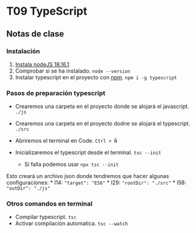# T09 TypeScript

## Notas de clase
### Instalación
1. [Instala nodeJS 18.16.1](https://nodejs.org/en)
2. Comprobar si se ha instalado. `node --version`
3. Instalar typescript en el proyecto con [npm](https://www.npmjs.com/package/typescript). `npm i -g typescript`

### Pasos de preparación typescript
* Crearemos una carpeta en el proyecto donde se alojará el javascript. `./js`
* Crearemos una carpeta en el proyecto dodne se alojará el typescript. `./src`
* Abriremos el terminal en Code. `Ctrl + Ñ`

* Inicializaremos el typescript desde el terminal. `tsc --init`
    * Si falla podemos usar `npx tsc --init`

Esto creará un archivo json donde tendremos que hacer algunas configuraciones:
    * l14: `"target": "ES6"`
    * l29: `"rootDir": "./src"`
    * l58: `"outDir": "./js"`

### Otros comandos en terminal
* Compilar typescript. `tsc`
* Activar compilación automatica. `tsc --watch`